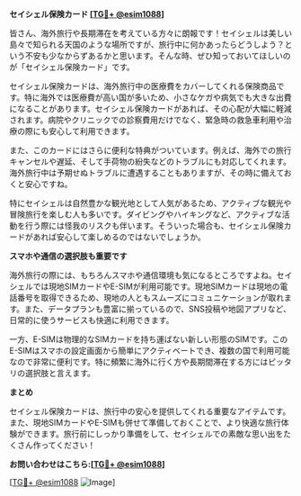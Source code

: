 **セイシェル保険カード [[TG💪+ @esim1088](https://t.me/s/esim1088)]**

皆さん、海外旅行や長期滞在を考えている方々に朗報です！セイシェルは美しい島々で知られる天国のような場所ですが、旅行中に何かあったらどうしよう？という不安も少なからずあるかと思います。そんな時、ぜひ知っておいてほしいのが「セイシェル保険カード」です。

セイシェル保険カードは、海外旅行中の医療費をカバーしてくれる保険商品です。特に海外では医療費が高い国が多いため、小さなケガや病気でも大きな出費になることがあります。セイシェル保険カードがあれば、その心配が大幅に軽減されます。病院やクリニックでの診察費用だけでなく、緊急時の救急車利用や治療の際にも安心して利用できます。

また、このカードにはさらに便利な特典がついています。例えば、海外での旅行キャンセルや遅延、そして手荷物の紛失などのトラブルにも対応してくれます。海外旅行中は予期せぬトラブルに遭遇することもありますが、その時に備えておくと安心ですね。

特にセイシェルは自然豊かな観光地として人気があるため、アクティブな観光や冒険旅行を楽しむ人も多いです。ダイビングやハイキングなど、アクティブな活動を行う際には怪我のリスクも伴います。そういった場合も、セイシェル保険カードがあれば安心して楽しめるのではないでしょうか。

**スマホや通信の選択肢も重要です**

海外旅行の際には、もちろんスマホや通信環境も気になるところですよね。セイシェルでは現地SIMカードやE-SIMが利用可能です。現地SIMカードは現地の電話番号を取得できるため、現地の人ともスムーズにコミュニケーションが取れます。また、データプランも豊富に揃っているので、SNS投稿や地図アプリなど、日常的に使うサービスも快適に利用できます。

一方、E-SIMは物理的なSIMカードを持ち運ばない新しい形態のSIMです。このE-SIMはスマホの設定画面から簡単にアクティベートでき、複数の国で利用可能なので非常に便利です。特に頻繁に海外に行く方や長期間滞在する方にはピッタリの選択肢と言えます。

**まとめ**

セイシェル保険カードは、旅行中の安心を提供してくれる重要なアイテムです。また、現地SIMカードやE-SIMも併せて準備しておくことで、より快適な旅行体験ができます。旅行前にしっかり準備をして、セイシェルでの素敵な思い出をたくさん作ってください！

**お問い合わせはこちら:[[TG💪+ @esim1088](https://t.me/s/esim1088)]**

[[TG💪+ @esim1088](https://t.me/s/esim1088) ![Image](https://i.postimg.cc/Y0z9fWf4/image.png)]
